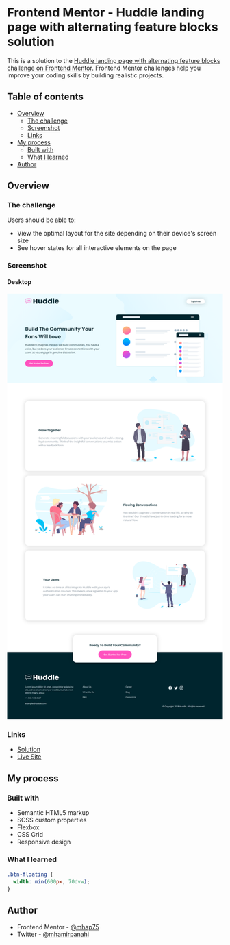 # Frontend Mentor - Huddle landing page with alternating feature blocks solution

This is a solution to the [Huddle landing page with alternating feature blocks challenge on Frontend Mentor](https://www.frontendmentor.io/challenges/huddle-landing-page-with-alternating-feature-blocks-5ca5f5981e82137ec91a5100). Frontend Mentor challenges help you improve your coding skills by building realistic projects. 

## Table of contents

- [Overview](#overview)
  - [The challenge](#the-challenge)
  - [Screenshot](#screenshot)
  - [Links](#links)
- [My process](#my-process)
  - [Built with](#built-with)
  - [What I learned](#what-i-learned)
- [Author](#author)

## Overview

### The challenge

Users should be able to:

- View the optimal layout for the site depending on their device's screen size
- See hover states for all interactive elements on the page

### Screenshot

#### Desktop

![](./screenshots/desktop.png)

### Links

- [Solution](https://www.frontendmentor.io/solutions/huddle-landing-page-with-alternating-feature-blocks-SNafFkDvyr)
- [Live Site](https://chic-dango-c64a44.netlify.app/)

## My process

### Built with

- Semantic HTML5 markup
- SCSS custom properties
- Flexbox
- CSS Grid
- Responsive design

### What I learned

```css
.btn-floating {
  width: min(600px, 70dvw);
}
```

## Author

- Frontend Mentor - [@mhap75](https://www.frontendmentor.io/profile/mhap75)
- Twitter - [@mhamirpanahi](https://twitter.com/mhamirpanahi)